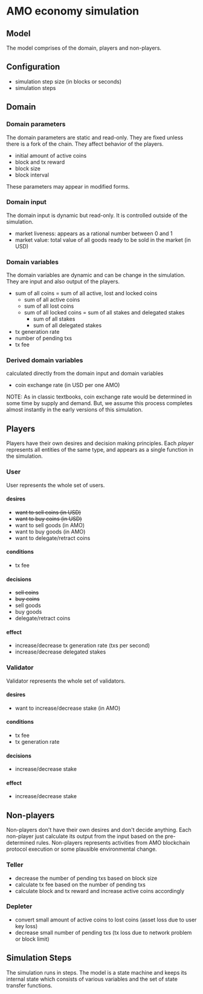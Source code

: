 # AMO economy simulation

## Model
The model comprises of the domain, players and non-players.

## Configuration
- simulation step size (in blocks or seconds)
- simulation steps

## Domain
### Domain parameters
The domain parameters are static and read-only. They are fixed unless there is
a fork of the chain. They affect behavior of the players.
- initial amount of active coins
- block and tx reward
- block size
- block interval

These parameters may appear in modified forms.

### Domain input
The domain input is dynamic but read-only. It is controlled outside of the
simulation.
- market liveness: appears as a rational number between 0 and 1
- market value: total value of all goods ready to be sold in the market (in
  USD)

### Domain variables
The domain variables are dynamic and can be change in the simulation. They are
input and also output of the players.
- sum of all coins = sum of all active, lost and locked coins
	- sum of all active coins
	- sum of all lost coins
	- sum of all locked coins = sum of all stakes and delegated stakes
		- sum of all stakes
		- sum of all delegated stakes
- tx generation rate
- number of pending txs
- tx fee

### Derived domain variables
calculated directly from the domain input and domain variables
- coin exchange rate (in USD per one AMO)

NOTE: As in classic textbooks, coin exchange rate would be determined in some
time by supply and demand. But, we assume this process completes almost
instantly in the early versions of this simulation.

## Players
Players have their own desires and decision making principles. Each *player*
represents all entities of the same type, and appears as a single function in
the simulation.

### User
User represents the whole set of users.

#### desires
- <s>want to sell coins (in USD)</s>
- <s>want to buy coins (in USD)</s>
- want to sell goods (in AMO)
- want to buy goods (in AMO)
- want to delegate/retract coins

#### conditions
- tx fee

#### decisions
- <s>sell coins</s>
- <s>buy coins</s>
- sell goods
- buy goods
- delegate/retract coins

#### effect
- increase/decrease tx generation rate (txs per second)
- increase/decrease delegated stakes

### Validator
Validator represents the whole set of validators.

#### desires
- want to increase/decrease stake (in AMO)

#### conditions
- tx fee
- tx generation rate

#### decisions
- increase/decrease stake

#### effect
- increase/decrease stake

## Non-players
Non-players don't have their own desires and don't decide anything. Each
non-player just calculate its output from the input based on the pre-determined
rules. Non-players represents activities from AMO blockchain protocol execution
or some plausible environmental change.

### Teller
- decrease the number of pending txs based on block size
- calculate tx fee based on the number of pending txs
- calculate block and tx reward and increase active coins accordingly

### Depleter
- convert small amount of active coins to lost coins (asset loss due to user
  key loss)
- decrease small number of pending txs (tx loss due to network problem or block
  limit)

## Simulation Steps
The simulation runs in steps. The model is a state machine and keeps its
internal state which consists of various variables and the set of state
transfer functions.
